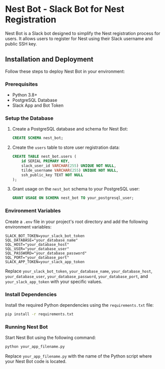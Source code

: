 # Nest Bot - Slack Bot for Nest Registration

Nest Bot is a Slack bot designed to simplify the Nest registration process for users. It allows users to register for Nest using their Slack username and public SSH key.

## Installation and Deployment

Follow these steps to deploy Nest Bot in your environment:

### Prerequisites

- Python 3.8+
- PostgreSQL Database
- Slack App and Bot Token

### Setup the Database

1. Create a PostgreSQL database and schema for Nest Bot:

   ```sql
   CREATE SCHEMA nest_bot;
   ```

2. Create the `users` table to store user registration data:

   ```sql
   CREATE TABLE nest_bot.users (
       id SERIAL PRIMARY KEY,
       slack_user_id VARCHAR(255) UNIQUE NOT NULL,
       tilde_username VARCHAR(255) UNIQUE NOT NULL,
       ssh_public_key TEXT NOT NULL
   );
   ```

3. Grant usage on the `nest_bot` schema to your PostgreSQL user:

   ```sql
   GRANT USAGE ON SCHEMA nest_bot TO your_postgresql_user;
   ```

### Environment Variables

Create a `.env` file in your project's root directory and add the following environment variables:

```dotenv
SLACK_BOT_TOKEN=your_slack_bot_token
SQL_DATABASE="your_database_name"
SQL_HOST="your_database_host"
SQL_USER="your_database_user"
SQL_PASSWORD="your_database_password"
SQL_PORT="your_database_port"
SLACK_APP_TOKEN=your_slack_app_token
```

Replace `your_slack_bot_token`, `your_database_name`, `your_database_host`, `your_database_user`, `your_database_password`, `your_database_port`, and `your_slack_app_token` with your specific values.

### Install Dependencies

Install the required Python dependencies using the `requirements.txt` file:

```bash
pip install -r requirements.txt
```

### Running Nest Bot

Start Nest Bot using the following command:

```bash
python your_app_filename.py
```

Replace `your_app_filename.py` with the name of the Python script where your Nest Bot code is located.
